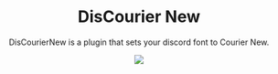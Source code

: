 <div align=center><h1>DisCourier New</h1>
<p>
DisCourierNew is a plugin that sets your discord font to Courier New</a>.</p>
<a href=https://github.com/snappycreeper/OldDiscordFont/releases/latest><img src="https://img.shields.io/github/v/release/snappycreeper/OldDiscordFont"></img></a>
